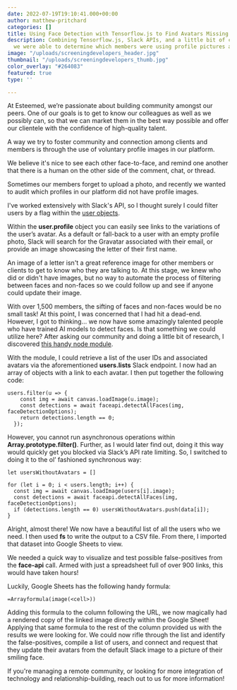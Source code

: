 ```yaml
---
date: 2022-07-19T19:10:41.000+00:00
author: matthew-pritchard
categories: []
title: Using Face Detection with Tensorflow.js to Find Avatars Missing a Face
description: Combining Tensorflow.js, Slack APIs, and a little bit of code-magic,
  we were able to determine which members were using profile pictures and which weren't.
image: "/uploads/screeningdevelopers_header.jpg"
thumbnail: "/uploads/screeningdevelopers_thumb.jpg"
color_overlay: "#264083"
featured: true
type: ''

---
```

At Esteemed, we’re passionate about building community amongst our peers. One of our goals is to get to know our colleagues as well as we possibly can, so that we can market them in the best way possible and offer our clientele with the confidence of high-quality talent.

A way we try to foster community and connection among clients and members is through the use of voluntary profile images in our platform. 

We believe it's nice to see each other face-to-face, and remind one another that there is a human on the other side of the comment, chat, or thread. 

Sometimes our members forget to upload a photo, and recently we wanted to audit which profiles in our platform did not have profile images. 

I've worked extensively with Slack's API, so I thought surely I could filter users by a flag within the [user objects](https://api.slack.com/methods/users.list "https://api.slack.com/methods/users.list"). 

Within the **user.profile** object you can easily see links to the variations of the user’s avatar. As a default or fall-back to a user with an empty profile photo, Slack will search for the Gravatar associated with their email, or provide an image showcasing the letter of their first name. 

An image of a letter isn't a great reference image for other members or clients to get to know who they are talking to. At this stage, we knew who did or didn't have images, but no way to automate the process of filtering between faces and non-faces so we could follow up and see if anyone could update their image. 

With over 1,500 members, the sifting of faces and non-faces would be no small task! At this point, I was concerned that I had hit a dead-end. However, I got to thinking… we now have some amazingly talented people who have trained AI models to detect faces. Is that something we could utilize here? After asking our community and doing a little bit of research, I discovered [this handy node module](https://www.npmjs.com/package/face-api.js).

With the module, I could retrieve a list of the user IDs and associated avatars via the aforementioned **users.lists** Slack endpoint. I now had an array of objects with a link to each avatar. I then put together the following code:

    users.filter(u => {
        const img = await canvas.loadImage(u.image);
        const detections = await faceapi.detectAllFaces(img, faceDetectionOptions);
        return detections.length == 0;
      });

However, you cannot run asynchronous operations within **Array.prototype.filter()**. Further, as I would later find out, doing it this way would quickly get you blocked via Slack’s API rate limiting. So, I switched to doing it to the ol’ fashioned synchronous way:

    let usersWithoutAvatars = []
    
    for (let i = 0; i < users.length; i++) {
      const img = await canvas.loadImage(users[i].image);
      const detections = await faceapi.detectAllFaces(img, faceDetectionOptions);
      if (detections.length == 0) usersWithoutAvatars.push(data[i]);
    }
    

Alright, almost there! We now have a beautiful list of all the users who we need. I then used **fs** to write the output to a CSV file. From there, I imported that dataset into Google Sheets to view. 

We  needed a quick way to visualize and test possible false-positives from the **face-api** call. Armed with just a spreadsheet full of over 900 links, this would have taken hours! 

Luckily, Google Sheets has the following handy formula: 

    =Arrayformula(image(<cell>))

Adding this formula to the column following the URL, we now magically had a rendered copy of the linked image directly within the Google Sheet! Applying that same formula to the rest of the column provided us with the results we were looking for. We could now rifle through the list and identify the false-positives, compile a list of users, and connect and request that they update their avatars from the default Slack image to a picture of their smiling face.

If you're managing a remote community, or looking for more integration of technology and relationship-building, reach out to us for more information! 